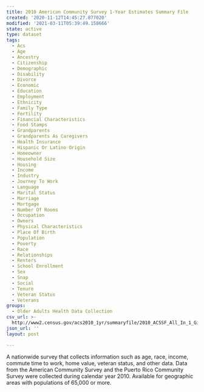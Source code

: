 ```yaml
---
title: 2010 American Community Survey 1-Year Estimates Summary File
created: '2020-11-12T14:45:27.877020'
modified: '2021-03-11T05:39:49.158666'
state: active
type: dataset
tags:
  - Acs
  - Age
  - Ancestry
  - Citizenship
  - Demographic
  - Disability
  - Divorce
  - Economic
  - Education
  - Employment
  - Ethnicity
  - Family Type
  - Fertility
  - Financial Characteristics
  - Food Stamps
  - Grandparents
  - Grandparents As Caregivers
  - Health Insurance
  - Hispanic Or Latino Origin
  - Homeowner
  - Household Size
  - Housing
  - Income
  - Industry
  - Journey To Work
  - Language
  - Marital Status
  - Marriage
  - Mortgage
  - Number Of Rooms
  - Occupation
  - Owners
  - Physical Characteristics
  - Place Of Birth
  - Population
  - Poverty
  - Race
  - Relationships
  - Renters
  - School Enrollment
  - Sex
  - Snap
  - Social
  - Tenure
  - Veteran Status
  - Veterans
groups:
  - Older Adults Health Data Collection
csv_url: >-
  http://www2.census.gov/acs2010_1yr/summaryfile/2010_ACSSF_All_In_1_Giant_File(Experienced-Users-Only)/All_Geographies.zip
json_url: ''
layout: post

---
```

A nationwide survey that collects information such as age, race, income, commute time to work, home value, veteran status, and other data. Data from the American Community Survey and the Puerto Rico Community Survey were collected during calendar year 2010. Available for geographic areas with populations of 65,000 or more.
